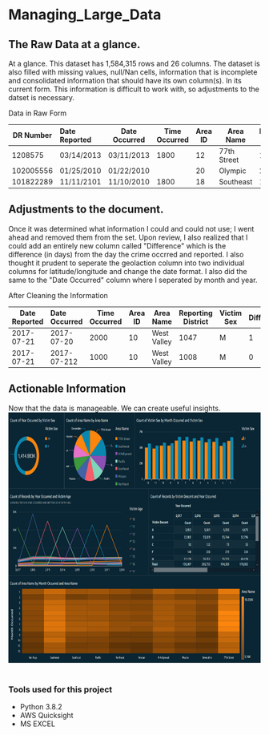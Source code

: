 # Managing_Large_Data


## The Raw Data at a glance.
At a glance. This dataset has 1,584,315 rows and 26 columns. The dataset is also filled with missing values, null/Nan cells, information that is incomplete and consolidated information that should have its own column(s). In its current form. This information is difficult to work with, so adjustments to the datset is necessary.

Data in Raw Form


| DR Number     | Date Reported |Date Occurred| Time Occurred | Area ID | Area Name | Reproting District | MO Codes | Victim Age |
|---------------| :-------------|-------------|---------------|---------|-----------|--------------------|----------|------------|
| 1208575       |03/14/2013     | 03/11/2013  |     1800      |   12    |77th Street|1241                |          |     30     |
| 102005556     | 01/25/2010    | 01/22/2010  |               |   20    |Olympic    |2071                |          |            |
| 101822289     | 11/11/2101    | 11/10/2010  |     1800      |   18    |Southeast  |1823                |          |     18     | 


## Adjustments to the document.
Once it was determined what information I could and could not use; I went ahead and removed them from the set. Upon review, I also realized that I could add an entirely new column called "Difference" which is the difference (in days) from the day the crime occrred and reported. I also thought it prudent to seperate the geolaction column into two individual columns for latitude/longitude and change the date format. I also did the same to the "Date Occurred" column where I seperated by month and year.

After Cleaning the Information


| Date Reported |Date Occurred  | Time Occurred | Area ID | Area Name | Reporting District | Victim Sex | Difference|Longitude|Latitude|
|---------------| :-------------|-------------|---------|---------  |--------------------|------------|------------|---------|---------|
| 2017-07-21    | 2017-07-20    |     2000    |   10    |West Valley|1047                |     M      |     1      |0.0000   |0.0000   |
| 2017-07-21    | 2017-07-212   |     1000    |   10    |West Valley|1008                |     M      |     0      |0.0000   |0.0000   | | 2017-04-22    | 2017-04-21    |     1930    |    2    |Rampart    |201                 |     0      |     1      |34.0886  |-118.297 | 




## Actionable Information
Now that the data is manageable. We can create useful insights.</br>
<img src="Insight.PNG" width="1000" height="500">
</br></br>

### Tools used for this project
- Python 3.8.2
- AWS Quicksight
- MS EXCEL

